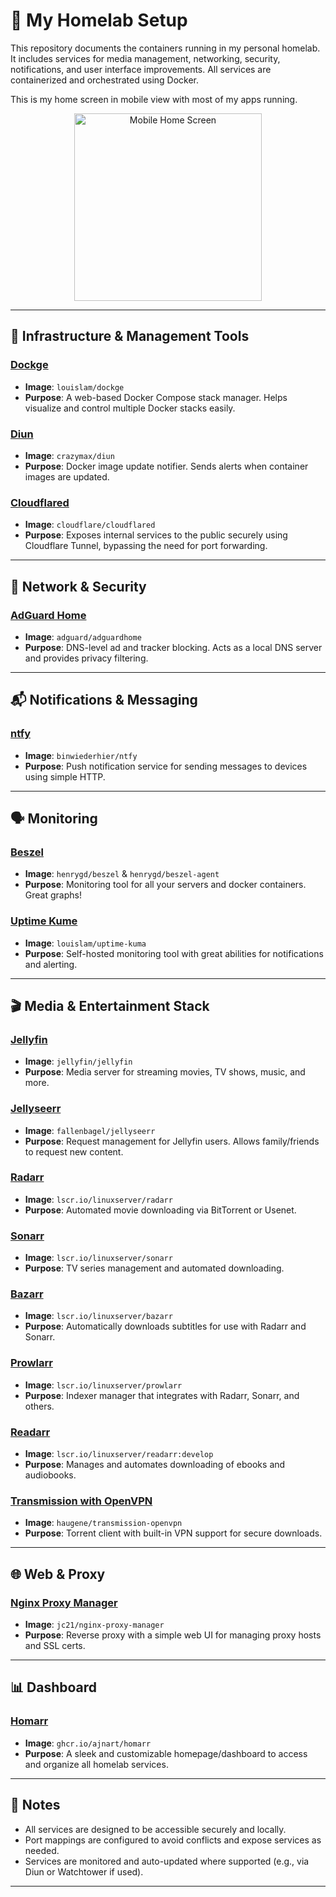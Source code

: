 # 🏡 My Homelab Setup

This repository documents the containers running in my personal homelab. It includes services for media management, networking, security, notifications, and user interface improvements. All services are containerized and orchestrated using Docker.

<p>This is my home screen in mobile view with most of my apps running.</p>
<p align="center">
<img src="https://github.com/user-attachments/assets/70499eab-b4f1-49d5-a276-51b291e4b4bd" alt="Mobile Home Screen" width="300">
</p>

---

## 🔧 Infrastructure & Management Tools

### **[Dockge](https://github.com/louislam/dockge)**

* **Image**: `louislam/dockge`
* **Purpose**: A web-based Docker Compose stack manager. Helps visualize and control multiple Docker stacks easily.

### **[Diun](https://crazymax.dev/diun/)**

* **Image**: `crazymax/diun`
* **Purpose**: Docker image update notifier. Sends alerts when container images are updated.

### **[Cloudflared](https://developers.cloudflare.com/cloudflare-one/connections/connect-apps/)**

* **Image**: `cloudflare/cloudflared`
* **Purpose**: Exposes internal services to the public securely using Cloudflare Tunnel, bypassing the need for port forwarding.

---

## 🔐 Network & Security

### **[AdGuard Home](https://github.com/AdguardTeam/AdGuardHome)**

* **Image**: `adguard/adguardhome`
* **Purpose**: DNS-level ad and tracker blocking. Acts as a local DNS server and provides privacy filtering.

---

## 📬 Notifications & Messaging

### **[ntfy](https://ntfy.sh/)**

* **Image**: `binwiederhier/ntfy`
* **Purpose**: Push notification service for sending messages to devices using simple HTTP.

---

## 🗣️ Monitoring

### **[Beszel](https://github.com/henrygd/beszel)**

* **Image**: `henrygd/beszel` & `henrygd/beszel-agent`
* **Purpose**: Monitoring tool for all your servers and docker containers. Great graphs!

### **[Uptime Kume](https://uptime.kuma.pet)**

* **Image**: `louislam/uptime-kuma`
* **Purpose**: Self-hosted monitoring tool with great abilities for notifications and alerting.

---

## 🎬 Media & Entertainment Stack

### **[Jellyfin](https://jellyfin.org/)**

* **Image**: `jellyfin/jellyfin`
* **Purpose**: Media server for streaming movies, TV shows, music, and more.

### **[Jellyseerr](https://github.com/Fallenbagel/jellyseerr)**

* **Image**: `fallenbagel/jellyseerr`
* **Purpose**: Request management for Jellyfin users. Allows family/friends to request new content.

### **[Radarr](https://radarr.video/)**

* **Image**: `lscr.io/linuxserver/radarr`
* **Purpose**: Automated movie downloading via BitTorrent or Usenet.

### **[Sonarr](https://sonarr.tv/)**

* **Image**: `lscr.io/linuxserver/sonarr`
* **Purpose**: TV series management and automated downloading.

### **[Bazarr](https://www.bazarr.media/)**

* **Image**: `lscr.io/linuxserver/bazarr`
* **Purpose**: Automatically downloads subtitles for use with Radarr and Sonarr.

### **[Prowlarr](https://github.com/Prowlarr/Prowlarr)**

* **Image**: `lscr.io/linuxserver/prowlarr`
* **Purpose**: Indexer manager that integrates with Radarr, Sonarr, and others.

### **[Readarr](https://readarr.com/)**

* **Image**: `lscr.io/linuxserver/readarr:develop`
* **Purpose**: Manages and automates downloading of ebooks and audiobooks.

### **[Transmission with OpenVPN](https://github.com/haugene/docker-transmission-openvpn)**

* **Image**: `haugene/transmission-openvpn`
* **Purpose**: Torrent client with built-in VPN support for secure downloads.

---

## 🌐 Web & Proxy

### **[Nginx Proxy Manager](https://nginxproxymanager.com/)**

* **Image**: `jc21/nginx-proxy-manager`
* **Purpose**: Reverse proxy with a simple web UI for managing proxy hosts and SSL certs.

---

## 📊 Dashboard

### **[Homarr](https://github.com/ajnart/homarr)**

* **Image**: `ghcr.io/ajnart/homarr`
* **Purpose**: A sleek and customizable homepage/dashboard to access and organize all homelab services.

---

## 📁 Notes

* All services are designed to be accessible securely and locally.
* Port mappings are configured to avoid conflicts and expose services as needed.
* Services are monitored and auto-updated where supported (e.g., via Diun or Watchtower if used).

---
